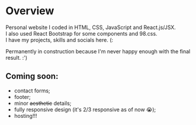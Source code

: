 # Overview

Personal website I coded in HTML, CSS, JavaScript and React.js/JSX. <br>
I also used React Bootstrap for some components and 98.css. <br>
I have my projects, skills and socials here. (:

Permanently in construction because I'm never happy enough with the final result. :')



## Coming soon:
- contact forms;
- footer;
- minor ~~~~aesthetic~~~~ details;
- fully responsive design (it's 2/3 responsive as of now 😭);
- hosting!!! 
